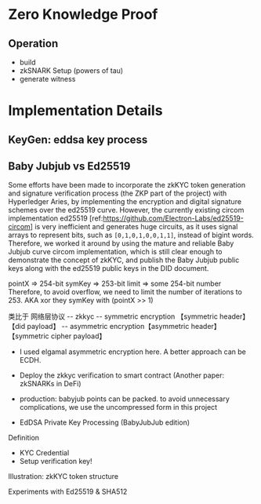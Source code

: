 # Zero Knowledge Proof

## Operation
- build
- zkSNARK Setup (powers of tau)
- generate witness


# Implementation Details
## KeyGen: eddsa key process

## Baby Jubjub vs Ed25519
Some efforts have been made to incorporate the zkKYC token generation and signature verification process (the ZKP part of the project) with Hyperledger Aries, by implementing the encryption and digital signature schemes over the ed25519 curve. However, the currently existing circom implementation ed25519 [ref:https://github.com/Electron-Labs/ed25519-circom] is very inefficient and generates huge circuits, as it uses signal arrays to represent bits, such as `[0,1,0,1,0,0,1,1]`, instead of bigint words.
Therefore, we worked it around by using the mature and reliable Baby Jubjub curve circom implementation, which is still clear enough to demonstrate the concept of zkKYC, and publish the Baby Jubjub public keys along with the ed25519 public keys in the DID document.





pointX => 254-bit
symKey => 253-bit
limit => some 254-bit number
Therefore, to avoid overflow, we need to limit the number of iterations to 253. AKA xor they symKey with (pointX >> 1)


类比于 网络层协议
-- zkkyc
-- symmetric encryption 【symmetric header】【did payload】
-- asymmetric encryption【asymmetric header】【symmetric cipher payload】


- I used elgamal asymmetric encryption here. A better approach can be ECDH.
- Deploy the zkkyc verification to smart contract (Another paper: zkSNARKs in DeFi)

- production: babyjub points can be packed. to avoid unnecessary complications, we use the uncompressed form in this project

- EdDSA Private Key Processing (BabyJubJub edition)

Definition
- KYC Credential
- Setup verification key!


Illustration:
zkKYC token structure

Experiments with Ed25519 & SHA512